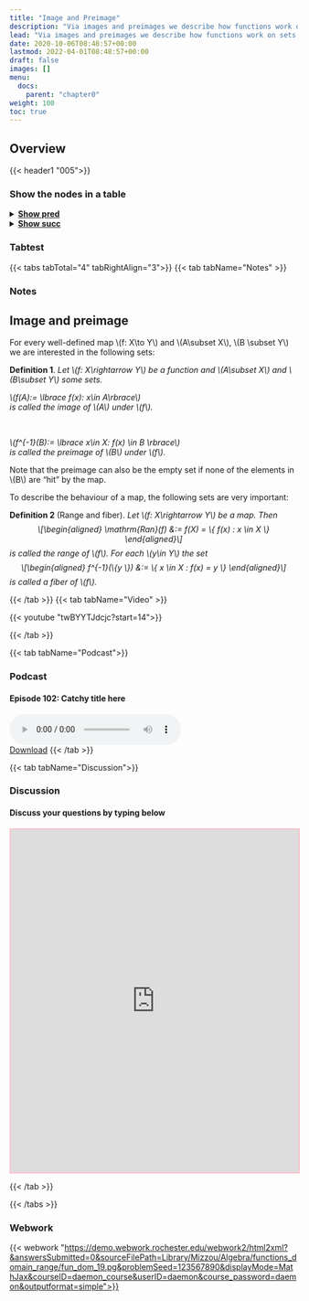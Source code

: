 ```yaml
---
title: "Image and Preimage"
description: "Via images and preimages we describe how functions work on sets."
lead: "Via images and preimages we describe how functions work on sets."
date: 2020-10-06T08:48:57+00:00
lastmod: 2022-04-01T08:48:57+00:00
draft: false
images: []
menu:
  docs:
    parent: "chapter0"
weight: 100
toc: true
---
```


## Overview

{{< header1 "005">}}

### Show the nodes in a table

<details>
<summary><b><u>Show pred</u></b></summary>
<div class="table-responsive-sm">
<table class="table">
<thead>
  <tr>
    <th scope="col">Concept</th>
    <th scope="col">Content</th>
  </tr>
</thead>
<tbody>

<tr>
<th scope="row"><a href="../../chapter0/001/">Sets</a></th>
<td>Sets are the basic building blocks for a lot of mathematics. In order to rigorously define numbers and doing real analysis, we need to know how to work with sets.</td>
</tr>
        
<tr>
<th scope="row"><a href="../../chapter0/003/">Maps</a></th>
<td>Maps are the mathematical formulation of machine that gets inputs and generate outputs. On both sides, sets are needed.</td>
</tr>
        
<tr class="bg-danger">
<th scope="row"><a href="../../chapter0/005/">Image and Preimage</a></th>
<td>Via images and preimages we describe how functions work on sets.</td>
</tr>
        
</tbody>
</table>
</div>
</details>

<details>
<summary><b><u>Show succ</u></b></summary>
<div class="table-responsive-sm">
<table class="table">
<thead>
  <tr>
    <th scope="col">Concept</th>
    <th scope="col">Content</th>
  </tr>
</thead>
<tbody>

<tr class="bg-danger">
<th scope="row"><a href="../../chapter0/005/">Image and Preimage</a></th>
<td>Via images and preimages we describe how functions work on sets.</td>
</tr>
        
<tr>
<th scope="row"><a href="../../chapter1/102/">Boundedness</a></th>
<td>Ein Satz</td>
</tr>
        
<tr>
<th scope="row"><a href="../../chapter0/006/">Injectivity, Surjectivity,
Bijectivity </a></th>
<td>Ein Satz</td>
</tr>
        
</tbody>
</table>
</div>
</details>


### Tabtest

{{< tabs tabTotal="4" tabRightAlign="3">}}
{{< tab tabName="Notes" >}}

### Notes 
<h2 class="unnumbered" id="image-and-preimage">Image and preimage</h2>
<p>For every well-defined map <span class="math inline">\(f: X\to
Y\)</span> and <span class="math inline">\(A\subset X\)</span>, <span
class="math inline">\(B \subset Y\)</span> we are interested in the
following sets:</p>
<div class="Definition">
<p><strong>Definition 1</strong>. <em>Let <span class="math inline">\(f:
X\rightarrow Y\)</span> be a function and <span
class="math inline">\(A\subset X\)</span> and <span
class="math inline">\(B\subset Y\)</span> some sets.</em></p>
<div class="center">
<p><em><span class="math inline">\(f(A):= \lbrace f(x): x\in
A\rbrace\)</span><br />
is called the <em>image</em> of <span class="math inline">\(A\)</span>
under <span class="math inline">\(f\)</span>.</em></p>
</div>
<p><em> <br />
</em></p>
<div class="center">
<p><em><span class="math inline">\(f^{-1}(B):= \lbrace x\in X: f(x) \in
B \rbrace\)</span><br />
is called the <em>preimage</em> of <span
class="math inline">\(B\)</span> under <span
class="math inline">\(f\)</span>.</em></p>
</div>
</div>
<p>Note that the preimage can also be the empty set if none of the
elements in <span class="math inline">\(B\)</span> are “hit” by the
map.</p>
<p>To describe the behaviour of a map, the following sets are very
important:</p>
<div class="Definition">
<p><strong>Definition 2</strong> (Range and fiber). <em>Let <span
class="math inline">\(f: X\rightarrow Y\)</span> be a map. Then <span
class="math display">\[\begin{aligned}
\mathrm{Ran}(f) &amp;:= f(X) = \{ f(x) : x \in X \}
\end{aligned}\]</span> is called the <em>range</em> of <span
class="math inline">\(f\)</span>. For each <span
class="math inline">\(y\in Y\)</span> the set <span
class="math display">\[\begin{aligned}
f^{-1}(\{y \}) &amp;:= \{ x \in X : f(x) = y \} \end{aligned}\]</span>
is called a <em>fiber</em> of <span
class="math inline">\(f\)</span>.</em></p>
</div>


{{< /tab >}}
{{< tab tabName="Video" >}}

{{< youtube "twBYYTJdcjc?start=14">}}

{{< /tab >}}


{{< tab tabName="Podcast">}}
<h3>Podcast</h3>
<h4>Episode 102: Catchy title here</h4>
<audio controls>
  <source src="PODCAST_real" type="audio/wav" />
  Your browser does not support the audio element.
</audio>
<br />
<a href="" class="btn btn-primary btn-lg" download="PODCAST_real"
  >Download</a
>
{{< /tab >}}

{{< tab tabName="Discussion">}}

  <h3>Discussion</h3>
  <h4>Discuss your questions by typing below</h4>

  <iframe
    style="border: 2px solid pink"
    class="embed-responsive-item"
    name="embed_readwrite"
    src="https://pads.rz.tuhh.de/p/"
    width="100%"
    height="600"
  ></iframe>

{{< /tab >}}

{{< /tabs >}}


### Webwork

{{< webwork "https://demo.webwork.rochester.edu/webwork2/html2xml?&answersSubmitted=0&sourceFilePath=Library/Mizzou/Algebra/functions_domain_range/fun_dom_19.pg&problemSeed=123567890&displayMode=MathJax&courseID=daemon_course&userID=daemon&course_password=daemon&outputformat=simple">}}
